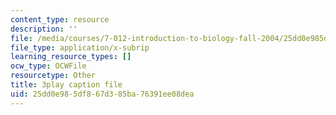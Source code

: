 ```yaml
---
content_type: resource
description: ''
file: /media/courses/7-012-introduction-to-biology-fall-2004/25dd0e985df867d385ba76391ee08dea_ARjSihLe1K8.srt
file_type: application/x-subrip
learning_resource_types: []
ocw_type: OCWFile
resourcetype: Other
title: 3play caption file
uid: 25dd0e98-5df8-67d3-85ba-76391ee08dea
---
```

